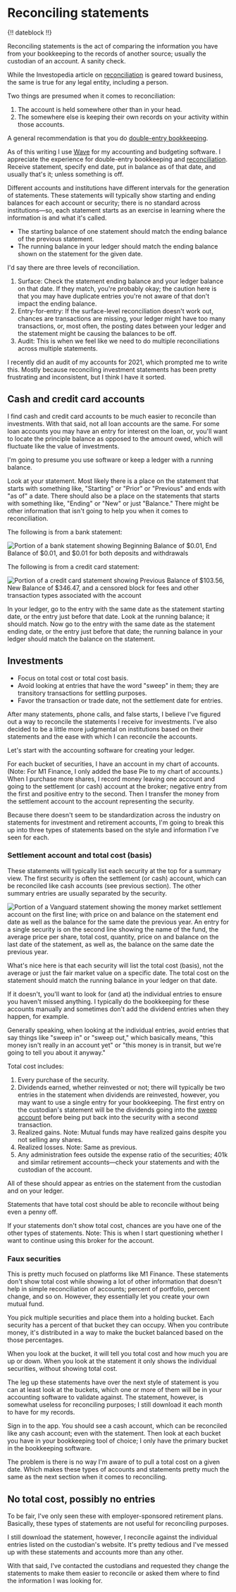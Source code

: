 # Reconciling statements

{!! dateblock !!}

Reconciling statements is the act of comparing the information you have from your bookkeeping to the records of another source; usually the custodian of an account. A sanity check.

While the Investopedia article on [reconciliation](https://www.investopedia.com/terms/r/reconciliation.asp) is geared toward business, the same is true for any legal entity, including a person.

Two things are presumed when it comes to reconciliation:

1. The account is held somewhere other than in your head.
2. The somewhere else is keeping their own records on your activity within those accounts.

A general recommendation is that you do [double-entry bookkeeping](/essays-and-editorials/finances/#double-entry-bookkeeping).

As of this writing I use [Wave](https://www.waveapps.com) for my accounting and budgeting software. I appreciate the experience for double-entry bookkeeping and [reconciliation](https://support.waveapps.com/hc/en-us/articles/208621636-How-to-use-Account-Reconciliation). Receive statement, specify end date, put in balance as of that date, and usually that's it; unless something is off. 

Different accounts and institutions have different intervals for the generation of statements. These statements will typically show starting and ending balances for each account or security; there is no standard across institutions—so, each statement starts as an exercise in learning where the information is and what it's called. 

- The starting balance of one statement should match the ending balance of the previous statement.
- The running balance in your ledger should match the ending balance shown on the statement for the given date.

I'd say there are three levels of reconciliation.

1. Surface: Check the statement ending balance and your ledger balance on that date. If they match, you're probably okay; the caution here is that you may have duplicate entries you're not aware of that don't impact the ending balance.
2. Entry-for-entry: If the surface-level reconciliation doesn't work out, chances are transactions are missing, your ledger might have too many transactions, or, most often, the posting dates between your ledger and the statement might be causing the balances to be off.
3. Audit: This is when we feel like we need to do multiple reconciliations across multiple statements.

I recently did an audit of my accounts for 2021, which prompted me to write this. Mostly because reconciling investment statements has been pretty frustrating and inconsistent, but I think I have it sorted.

## Cash and credit card accounts

I find cash and credit card accounts to be much easier to reconcile than investments. With that said, not all loan accounts are the same. For some loan accounts you may have an entry for interest on the loan, or, you'll want to locate the principle balance as opposed to the amount owed, which will fluctuate like the value of investments.

I'm going to presume you use software or keep a ledger with a running balance.

Look at your statement. Most likely there is a place on the statement that starts with something like, "Starting" or "Prior" or "Previous" and ends with "as of" a date. There should also be a place on the statements that starts with something like, "Ending" or "New" or just "Balance." There might be other information that isn't going to help you when it comes to reconciliation.

The following is from a bank statement:

![Portion of a bank statement showing Beginning Balance of $0.01, End Balance of $0.01, and $0.01 for both deposits and withdrawals](/media/finances/bank-statement-balances.png)

The following is from a credit card statement:

![Portion of a credit card statement showing Previous Balance of $103.56, New Balance of $346.47, and a censored block for fees and other transaction types associated with the account](/media/finances/credit-card-statement-balances.png)

In your ledger, go to the entry with the same date as the statement starting date, or the entry just before that date. Look at the running balance; it should match. Now go to the entry with the same date as the statement ending date, or the entry just before that date; the running balance in your ledger should match the balance on the statement. 

## Investments

- Focus on total cost or total cost basis.
- Avoid looking at entries that have the word "sweep" in them; they are transitory transactions for settling purposes.
- Favor the transaction or trade date, not the settlement date for entries.

After many statements, phone calls, and false starts, I believe I've figured out a way to reconcile the statements I receive for investments. I've also decided to be a little more judgmental on institutions based on their statements and the ease with which I can reconcile the accounts.

Let's start with the accounting software for creating your ledger.

For each bucket of securities, I have an account in my chart of accounts. (Note: For M1 Finance, I only added the base Pie to my chart of accounts.) When I purchase more shares, I record money leaving one account and going to the settlement (or cash) account at the broker; negative entry from the first and positive entry to the second. Then I transfer the money from the settlement account to the account representing the security.

Because there doesn't seem to be standardization across the industry on statements for investment and retirement accounts, I'm going to break this up into three types of statements based on the style and information I've seen for each.

### Settlement account and total cost (basis)

These statements will typically list each security at the top for a summary view. The first security is often the settlement (or cash) account, which can be reconciled like cash accounts (see previous section). The other summary entries are usually separated by the security.

![Portion of a Vanguard statement showing the money market settlement account on the first line; with price on and balance on the statement end date as well as the balance for the same date the previous year. An entry for a single security is on the second line showing the name of the fund, the average price per share, total cost, quantity, price on and balance on the last date of the statement, as well as, the balance on the same date the previous year.](/media/finances/investment-statement.png)

What's nice here is that each security will list the total cost (basis), not the average or just the fair market value on a specific date. The total cost on the statement should match the running balance in your ledger on that date.

If it doesn't, you'll want to look for (and at) the individual entries to ensure you haven't missed anything. I typically do the bookkeeping for these accounts manually and sometimes don't add the dividend entries when they happen, for example.

Generally speaking, when looking at the individual entries, avoid entries that say things like "sweep in" or "sweep out," which basically means, "this money isn't really in an account yet" or "this money is in transit, but we're going to tell you about it anyway."

Total cost includes:

1. Every purchase of the security.
2. Dividends earned, whether reinvested or not; there will typically be two entries in the statement when dividends are reinvested, however, you may want to use a single entry for your bookkeeping. The first entry on the custodian's statement will be the dividends going into the [sweep account](https://investor.vanguard.com/investor-resources-education/online-trading/settlement-fund) before being put back into the security with a second transaction.
3. Realized gains. Note: Mutual funds may have realized gains despite you not selling any shares.
4. Realized losses. Note: Same as previous.
5. Any administration fees outside the expense ratio of the securities; 401k and similar retirement accounts—check your statements and with the custodian of the account.

All of these should appear as entries on the statement from the custodian and on your ledger.

Statements that have total cost should be able to reconcile without being even a penny off.

If your statements don't show total cost, chances are you have one of the other types of statements. Note: This is when I start questioning whether I want to continue using this broker for the account.


### Faux securities

This is pretty much focused on platforms like M1 Finance. These statements don't show total cost while showing a lot of other information that doesn't help in simple reconciliation of accounts; percent of portfolio, percent change, and so on. However, they essentially let you create your own mutual fund.

You pick multiple securities and place them into a holding bucket. Each security has a percent of that bucket they can occupy. When you contribute money, it's distributed in a way to make the bucket balanced based on the those percentages.

When you look at the bucket, it will tell you total cost and how much you are up or down. When you look at the statement it only shows the individual securities, without showing total cost.

The leg up these statements have over the next style of statement is you can at least look at the buckets, which one or more of them will be in your accounting software to validate against. The statement, however, is somewhat useless for reconciling purposes; I still download it each month to have for my records.

Sign in to the app. You should see a cash account, which can be reconciled like any cash account; even with the statement. Then look at each bucket you have in your bookkeeping tool of choice; I only have the primary bucket in the bookkeeping software.

The problem is there is no way I'm aware of to pull a total cost on a given date. Which makes these types of accounts and statements pretty much the same as the next section when it comes to reconciling. 

## No total cost, possibly no entries

To be fair, I've only seen these with employer-sponsored retirement plans. Basically, these types of statements are not useful for reconciling purposes.

I still download the statement, however, I reconcile against the individual entries listed on the custodian's website. It's pretty tedious and I've messed up with these statements and accounts more than any other.

With that said, I've contacted the custodians and requested they change the statements to make them easier to reconcile or asked them where to find the information I was looking for.
